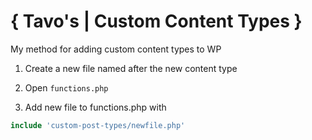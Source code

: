 # { Tavo's | Custom Content Types }

My method for adding custom content types to WP

1. Create a new file named after the new content type

2. Open `functions.php`

3. Add new file to functions.php with 

``` PHP
include 'custom-post-types/newfile.php'
```
